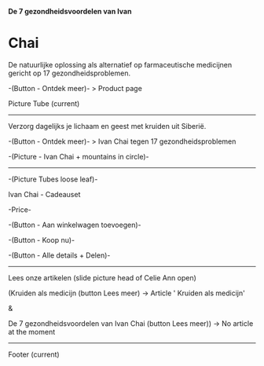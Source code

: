 **De 7 gezondheidsvoordelen van Ivan** 
# Chai

De natuurlijke oplossing als alternatief op farmaceutische medicijnen gericht op 17 gezondheidsproblemen.

-(Button - Ontdek meer)- > Product page 

Picture Tube (current) 

-------------------------------------------------------------------------------



Verzorg dagelijks je lichaam en geest met kruiden uit Siberië.


-(Button - Ontdek meer)- > Ivan Chai tegen 17 gezondheidsproblemen 


-(Picture - Ivan Chai + mountains in circle)-


-------------------------------------------------------------------------------


-(Picture Tubes loose leaf)-


Ivan Chai - Cadeauset 


-Price-


-(Button - Aan winkelwagen toevoegen)-

-(Button - Koop nu)-

-(Button - Alle details + Delen)-



-------------------------------------------------------------------------------



Lees onze artikelen (slide picture head of Celie Ann open)


(Kruiden als medicijn (button Lees meer) -> Article ' Kruiden als medicijn' 

&

De 7 gezondheidsvoordelen van Ivan Chai (button Lees meer)) -> No article at the moment 




-------------------------------------------------------------------------------

Footer (current) 

